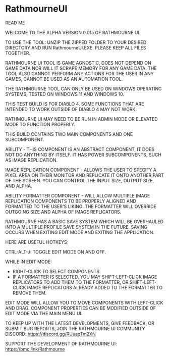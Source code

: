 # RathmourneUI

READ ME

WELCOME TO THE ALPHA VERSION 0.01a OF RATHMOURNE UI.

TO USE THE TOOL: UNZIP THE ZIPPED FOLDER TO YOUR DESIRED DIRECTORY AND RUN RathmourneUI.EXE. PLEASE KEEP ALL FILES TOGETHER.

RATHMOURNE UI TOOL IS GAME AGNOSTIC, DOES NOT DEPEND ON GAME DATA NOR WILL IT SCRAPE MEMORY FOR ANY GAME DATA.
THE TOOL ALSO CANNOT PERFORM ANY ACTIONS FOR THE USER IN ANY GAMES, CANNOT BE USED AS AN AUTOMATION TOOL.

THE RATHMOURNE TOOL CAN ONLY BE USED ON WINDOWS OPERATING SYSTEMS, TESTED ON WINDOWS 11 AND WINDOWS 10.

THIS TEST BUILD IS FOR DIABLO 4. SOME FUNCTIONS THAT ARE INTENDED TO WORK OUTSIDE OF DIABLO 4 MAY NOT WORK.

RATHMOURNE UI MAY NEED TO BE RUN IN ADMIN MODE OR ELEVATED MODE TO FUNCTION PROPERLY.

THIS BUILD CONTAINS TWO MAIN COMPONENTS AND ONE SUBCOMPONENT.

ABILITY - THIS COMPONENT IS AN ABSTRACT COMPONENT, IT DOES NOT DO ANYTHING BY ITSELF. IT HAS POWER SUBCOMPONENTS, SUCH AS IMAGE REPLICATION.

IMAGE REPLICATION COMPONENT - ALLOWS THE USER TO SPECIFY A PIXEL AREA ON THEIR MONITOR AND REPLICATE IT ONTO ANOTHER PART OF THE SCREEN. YOU CAN CONTROL THE INPUT SIZE, OUTPUT SIZE, AND ALPHA.

ABILITY FORMATTER COMPONENT - WILL ALLOW MULTIPLE IMAGE REPLICATION COMPONENTS TO BE PROPERLY ALIGNED AND FORMATTED TO THE USER'S LIKING. THE FORMATTER WILL OVERRIDE OUTGOING SIZE AND ALPHA OF IMAGE REPLICATORS.

RATHMOURNE HAS A BASIC SAVE SYSTEM WHICH WILL BE OVERHAULED INTO A MULTIPLE PROFILE SAVE SYSTEM IN THE FUTURE. SAVING OCCURS WHEN EXITING EDIT MODE AND EXITING THE APPLICATION.

HERE ARE USEFUL HOTKEYS:

CTRL-ALT-J: TOGGLE EDIT MODE ON AND OFF.

WHILE IN EDIT MODE:
- RIGHT-CLICK TO SELECT COMPONENTS.
- IF A FORMATTER IS SELECTED, YOU MAY SHIFT-LEFT-CLICK IMAGE REPLICATORS TO ADD THEM TO THE FORMATTER, OR SHIFT-LEFT-CLICK IMAGE REPLICATORS ALREADY ADDED TO THE FORMATTER TO REMOVE THEM.

EDIT MODE WILL ALLOW YOU TO MOVE COMPONENTS WITH LEFT-CLICK AND DRAG. COMPONENT PROPERTIES CAN BE MODIFIED OUTSIDE OF EDIT MODE VIA THE MAIN MENU UI.

TO KEEP UP WITH THE LATEST DEVELOPMENTS, GIVE FEEDBACK, OR SUBMIT BUG REPORTS, JOIN THE RATHMOURNE UI COMMUNITY DISCORD: https://discord.gg/RUuaqTm2XN

SUPPORT THE DEVELOPMENT OF RATHMOURNE UI: https://bmc.link/Rathmourne
